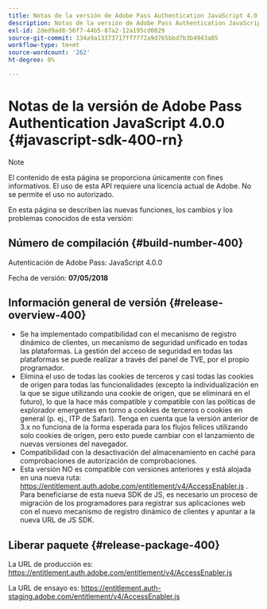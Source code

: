 ```yaml
---
title: Notas de la versión de Adobe Pass Authentication JavaScript 4.0.0
description: Notas de la versión de Adobe Pass Authentication JavaScript 4.0.0
exl-id: 2ded9ad8-56f7-44b5-87a2-12a195cd0829
source-git-commit: 134a9a13373717ff7772a9d765bbd7b3b4943a85
workflow-type: tm+mt
source-wordcount: '262'
ht-degree: 0%

---
```


# Notas de la versión de Adobe Pass Authentication JavaScript 4.0.0 {#javascript-sdk-400-rn}

>[!NOTE]
>
>El contenido de esta página se proporciona únicamente con fines informativos. El uso de esta API requiere una licencia actual de Adobe. No se permite el uso no autorizado.

En esta página se describen las nuevas funciones, los cambios y los problemas conocidos de esta versión:

## Número de compilación {#build-number-400}

Autenticación de Adobe Pass: JavaScript 4.0.0

Fecha de versión: **07/05/2018**

## Información general de versión {#release-overview-400}

* Se ha implementado compatibilidad con el mecanismo de registro dinámico de clientes, un mecanismo de seguridad unificado en todas las plataformas. La gestión del acceso de seguridad en todas las plataformas se puede realizar a través del panel de TVE, por el propio programador.
* Elimina el uso de todas las cookies de terceros y casi todas las cookies de origen para todas las funcionalidades (excepto la individualización en la que se sigue utilizando una cookie de origen, que se eliminará en el futuro), lo que la hace más compatible y compatible con las políticas de explorador emergentes en torno a cookies de terceros o cookies en general (p. ej., ITP de Safari). Tenga en cuenta que la versión anterior de 3.x no funciona de la forma esperada para los flujos felices utilizando solo cookies de origen, pero esto puede cambiar con el lanzamiento de nuevas versiones del navegador.
* Compatibilidad con la desactivación del almacenamiento en caché para comprobaciones de autorización de comprobaciones.
* Esta versión NO es compatible con versiones anteriores y está alojada en una nueva ruta: https://entitlement.auth.adobe.com/entitlement/v4/AccessEnabler.js . Para beneficiarse de esta nueva SDK de JS, es necesario un proceso de migración de los programadores para registrar sus aplicaciones web con el nuevo mecanismo de registro dinámico de clientes y apuntar a la nueva URL de JS SDK.

## Liberar paquete {#release-package-400}

La URL de producción es: https://entitlement.auth.adobe.com/entitlement/v4/AccessEnabler.js

La URL de ensayo es: https://entitlement.auth-staging.adobe.com/entitlement/v4/AccessEnabler.js
